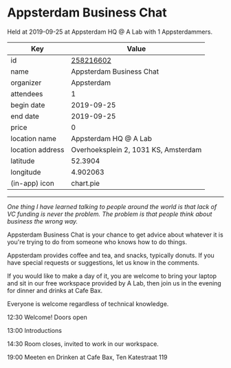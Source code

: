 # Appsterdam Business Chat
Held at 2019-09-25 at Appsterdam HQ @ A Lab with 1 Appsterdammers.
        
|Key|Value
|---|---|
|id|[258216602](https://www.meetup.com/appsterdam/events/258216602/)|
|name|Appsterdam Business Chat|
|organizer|Appsterdam|
|attendees|1|
|begin date|2019-09-25|
|end date|2019-09-25|
|price|0|
|location name|Appsterdam HQ @ A Lab|
|location address|Overhoeksplein 2, 1031 KS, Amsterdam|
|latitude|52.3904|
|longitude|4.902063|
|(in-app) icon|chart.pie|

---

*One thing I have learned talking to people around the world is that lack of VC funding is never the problem. The problem is that people think about business the wrong way.*

Appsterdam Business Chat is your chance to get advice about whatever it is you're trying to do from someone who knows how to do things.

Appsterdam provides coffee and tea, and snacks, typically donuts. If you have special requests or suggestions, let us know in the comments.

If you would like to make a day of it, you are welcome to bring your laptop and sit in our free workspace provided by A Lab, then join us in the evening for dinner and drinks at Cafe Bax.

Everyone is welcome regardless of technical knowledge.

12:30 Welcome! Doors open

13:00 Introductions

14:30 Room closes, invited to work in our workspace.

19:00 Meeten en Drinken at Cafe Bax, Ten Katestraat 119



